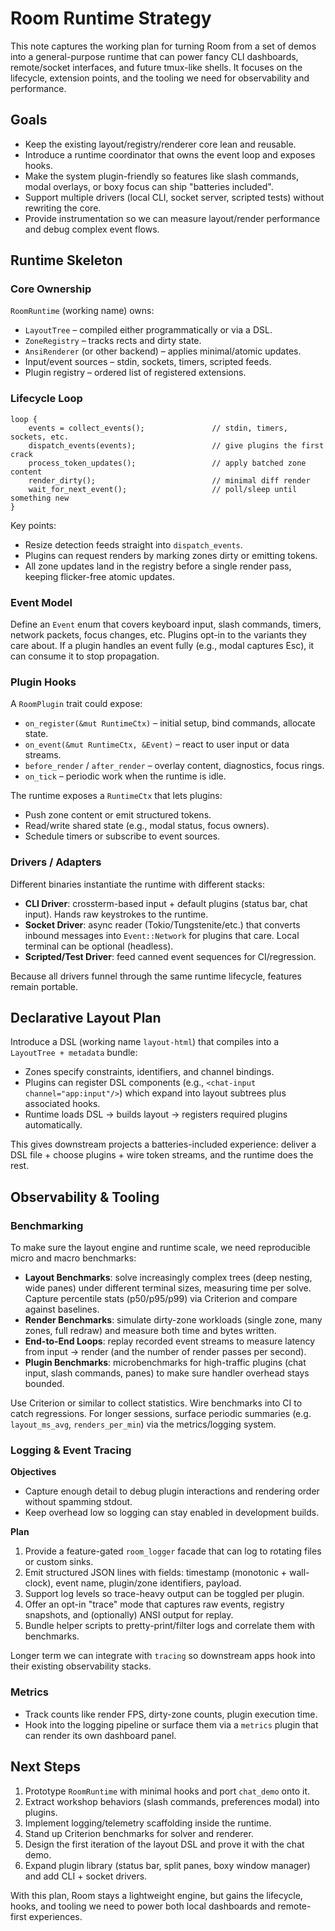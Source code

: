 # Room Runtime Strategy

This note captures the working plan for turning Room from a set of demos into a
general-purpose runtime that can power fancy CLI dashboards, remote/socket
interfaces, and future tmux-like shells. It focuses on the lifecycle, extension
points, and the tooling we need for observability and performance.

## Goals

- Keep the existing layout/registry/renderer core lean and reusable.
- Introduce a runtime coordinator that owns the event loop and exposes hooks.
- Make the system plugin-friendly so features like slash commands, modal
  overlays, or boxy focus can ship "batteries included".
- Support multiple drivers (local CLI, socket server, scripted tests) without
  rewriting the core.
- Provide instrumentation so we can measure layout/render performance and debug
  complex event flows.

## Runtime Skeleton

### Core Ownership

`RoomRuntime` (working name) owns:

- `LayoutTree` – compiled either programmatically or via a DSL.
- `ZoneRegistry` – tracks rects and dirty state.
- `AnsiRenderer` (or other backend) – applies minimal/atomic updates.
- Input/event sources – stdin, sockets, timers, scripted feeds.
- Plugin registry – ordered list of registered extensions.

### Lifecycle Loop

```
loop {
    events = collect_events();               // stdin, timers, sockets, etc.
    dispatch_events(events);                 // give plugins the first crack
    process_token_updates();                 // apply batched zone content
    render_dirty();                          // minimal diff render
    wait_for_next_event();                   // poll/sleep until something new
}
```

Key points:

- Resize detection feeds straight into `dispatch_events`.
- Plugins can request renders by marking zones dirty or emitting tokens.
- All zone updates land in the registry before a single render pass, keeping
  flicker-free atomic updates.

### Event Model

Define an `Event` enum that covers keyboard input, slash commands, timers,
network packets, focus changes, etc. Plugins opt-in to the variants they care
about. If a plugin handles an event fully (e.g., modal captures Esc), it can
consume it to stop propagation.

### Plugin Hooks

A `RoomPlugin` trait could expose:

- `on_register(&mut RuntimeCtx)` – initial setup, bind commands, allocate state.
- `on_event(&mut RuntimeCtx, &Event)` – react to user input or data streams.
- `before_render` / `after_render` – overlay content, diagnostics, focus rings.
- `on_tick` – periodic work when the runtime is idle.

The runtime exposes a `RuntimeCtx` that lets plugins:

- Push zone content or emit structured tokens.
- Read/write shared state (e.g., modal status, focus owners).
- Schedule timers or subscribe to event sources.

### Drivers / Adapters

Different binaries instantiate the runtime with different stacks:

- **CLI Driver**: crossterm-based input + default plugins (status bar, chat
  input). Hands raw keystrokes to the runtime.
- **Socket Driver**: async reader (Tokio/Tungstenite/etc.) that converts inbound
  messages into `Event::Network` for plugins that care. Local terminal can be
  optional (headless).
- **Scripted/Test Driver**: feed canned event sequences for CI/regression.

Because all drivers funnel through the same runtime lifecycle, features remain
portable.

## Declarative Layout Plan

Introduce a DSL (working name `layout-html`) that compiles into a
`LayoutTree + metadata` bundle:

- Zones specify constraints, identifiers, and channel bindings.
- Plugins can register DSL components (e.g., `<chat-input channel="app:input"/>`)
  which expand into layout subtrees plus associated hooks.
- Runtime loads DSL → builds layout → registers required plugins automatically.

This gives downstream projects a batteries-included experience: deliver a DSL
file + choose plugins + wire token streams, and the runtime does the rest.

## Observability & Tooling

### Benchmarking

To make sure the layout engine and runtime scale, we need reproducible micro
and macro benchmarks:

- **Layout Benchmarks**: solve increasingly complex trees (deep nesting, wide
  panes) under different terminal sizes, measuring time per solve. Capture
  percentile stats (p50/p95/p99) via Criterion and compare against baselines.
- **Render Benchmarks**: simulate dirty-zone workloads (single zone, many
  zones, full redraw) and measure both time and bytes written.
- **End-to-End Loops**: replay recorded event streams to measure latency from
  input → render (and the number of render passes per second).
- **Plugin Benchmarks**: microbenchmarks for high-traffic plugins (chat input,
  slash commands, panes) to make sure handler overhead stays bounded.

Use Criterion or similar to collect statistics. Wire benchmarks into CI to catch
regressions. For longer sessions, surface periodic summaries (e.g.
`layout_ms_avg`, `renders_per_min`) via the metrics/logging system.

### Logging & Event Tracing

**Objectives**

- Capture enough detail to debug plugin interactions and rendering order
  without spamming stdout.
- Keep overhead low so logging can stay enabled in development builds.

**Plan**

1. Provide a feature-gated `room_logger` facade that can log to rotating files
   or custom sinks.
2. Emit structured JSON lines with fields: timestamp (monotonic + wall-clock),
   event name, plugin/zone identifiers, payload.
3. Support log levels so trace-heavy output can be toggled per plugin.
4. Offer an opt-in "trace" mode that captures raw events, registry snapshots,
   and (optionally) ANSI output for replay.
5. Bundle helper scripts to pretty-print/filter logs and correlate them with
   benchmarks.

Longer term we can integrate with `tracing` so downstream apps hook into their
existing observability stacks.

### Metrics

- Track counts like render FPS, dirty-zone counts, plugin execution time.
- Hook into the logging pipeline or surface them via a `metrics` plugin that can
  render its own dashboard panel.

## Next Steps

1. Prototype `RoomRuntime` with minimal hooks and port `chat_demo` onto it.
2. Extract workshop behaviors (slash commands, preferences modal) into plugins.
3. Implement logging/telemetry scaffolding inside the runtime.
4. Stand up Criterion benchmarks for solver and renderer.
5. Design the first iteration of the layout DSL and prove it with the chat demo.
6. Expand plugin library (status bar, split panes, boxy window manager) and add
   CLI + socket drivers.

With this plan, Room stays a lightweight engine, but gains the lifecycle,
hooks, and tooling we need to power both local dashboards and remote-first
experiences.
